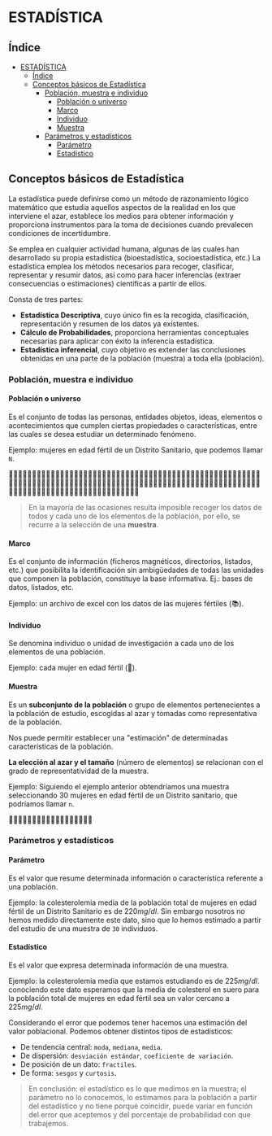 # ESTADÍSTICA

## Índice

- [ESTADÍSTICA](#estadística)
  - [Índice](#índice)
  - [Conceptos básicos de Estadística](#conceptos-básicos-de-estadística)
    - [Población, muestra e individuo](#población-muestra-e-individuo)
      - [Población o universo](#población-o-universo)
      - [Marco](#marco)
      - [Individuo](#individuo)
      - [Muestra](#muestra)
    - [Parámetros y estadísticos](#parámetros-y-estadísticos)
      - [Parámetro](#parámetro)
      - [Estadístico](#estadístico)

## Conceptos básicos de Estadística

La estadística puede definirse como un método de razonamiento lógico matemático que estudia aquellos aspectos de la realidad en los que interviene el azar, establece los medios para obtener información y proporciona instrumentos para la toma de decisiones cuando prevalecen condiciones de incertidumbre.

Se emplea en cualquier actividad humana, algunas de las cuales han desarrollado su propia estadística (bioestadística, socioestadística, etc.) La estadística emplea los métodos necesarios para recoger, clasificar, representar y resumir datos, así como para hacer inferencias (extraer consecuencias o estimaciones) científicas a partir de ellos.

Consta de tres partes:

- **Estadística Descriptiva**, cuyo único fin es la recogida, clasificación, representación y resumen de los datos ya existentes.
- **Cálculo de Probabilidades**, proporciona herramientas conceptuales necesarias para aplicar con éxito la inferencia estadística.
- **Estadística inferencial**, cuyo objetivo es extender las conclusiones obtenidas en una parte de la población (muestra) a toda ella (población).

### Población, muestra e individuo

#### Población o universo

Es el conjunto de todas las personas, entidades objetos, ideas, elementos o acontecimientos que cumplen ciertas propiedades o características, entre las cuales se desea estudiar un determinado fenómeno.

Ejemplo: mujeres en edad fértil de un Distrito Sanitario, que podemos llamar `N`.

:woman::woman::woman::woman::woman::woman::woman::woman::woman::woman::woman::woman::woman::woman::woman::woman::woman::woman::woman::woman::woman::woman::woman::woman::woman::woman::woman::woman::woman::woman::woman::woman::woman::woman::woman::woman::woman::woman::woman::woman::woman::woman::woman::woman::woman::woman::woman::woman::woman::woman::woman::woman::woman::woman::woman::woman::woman::woman::woman::woman::woman::woman::woman::woman::woman::woman::woman::woman::woman::woman::woman::woman::woman::woman::woman::woman::woman::woman::woman::woman::woman::woman::woman::woman::woman::woman::woman::woman::woman::woman::woman::woman::woman::woman::woman::woman::woman::woman::woman::woman::woman::woman::woman::woman::woman::woman::woman::woman::woman::woman::woman::woman::woman::woman::woman::woman::woman::woman::woman::woman::woman::woman::woman::woman::woman::woman::woman::woman::woman::woman::woman::woman::woman::woman::woman::woman:

> En la mayoría de las ocasiones resulta imposible recoger los datos de todos y cada uno de los elementos de la población, por ello, se recurre a la selección de una **muestra**.

#### Marco

Es el conjunto de información (ficheros magnéticos, directorios, listados, etc.) que posibilita la identificación sin ambigüedades de todas las unidades que componen la población, constituye la base informativa. Ej.: bases de datos, listados, etc.

Ejemplo: un archivo de excel con los datos de las mujeres fértiles (:books:).

#### Individuo

Se denomina individuo o unidad de investigación a cada uno de los elementos de una población.

Ejemplo: cada mujer en edad fértil (:woman:).

#### Muestra

Es un **subconjunto de la población** o grupo de elementos pertenecientes a la población de estudio, escogidas al azar y tomadas como representativa de la población.

Nos puede permitir establecer una "estimación" de determinadas características de la población.

**La elección al azar y el tamaño** (número de elementos) se relacionan con el grado de representatividad de la muestra.

Ejemplo: Siguiendo el ejemplo anterior obtendríamos una muestra seleccionando 30 mujeres en edad fértil de un Distrito sanitario, que podríamos llamar `n`.

:woman::woman::woman::woman::woman::woman::woman::woman::woman::woman::woman::woman::woman::woman::woman::woman::woman::woman:

### Parámetros y estadísticos

#### Parámetro

Es el valor que resume determinada información o característica referente a una población.

Ejemplo: la colesterolemia media de la población total de mujeres en edad fértil de un Distrito Sanitario es de $220 mg/dl$. Sin embargo nosotros no hemos medido directamente este dato, sino que lo hemos estimado a partir del estudio de una muestra de `30` individuos.

#### Estadístico

Es el valor que expresa determinada información de una muestra.

Ejemplo: la colesterolemia media que estamos estudiando es de $225 mg/dl$. conociendo este dato esperamos que la media de colesterol en suero para la población total de mujeres en edad fértil sea un valor cercano a $225 mg/dl$.

Considerando el error que podemos tener hacemos una estimación del valor poblacional.
Podemos obtener distintos tipos de estadísticos:

- De tendencia central: `moda`, `mediana`, `media`.
- De dispersión: `desviación estándar`, `coeficiente de variación`.
- De posición de un dato: `fractiles`.
- De forma: `sesgos` y `curtosis`.

> En conclusión: el estadístico es lo que medimos en la muestra; el parámetro no lo conocemos, lo estimamos para la población a partir del estadístico y no tiene porqué coincidir, puede variar en función del error que aceptemos y del porcentaje de probabilidad con que trabajemos.
